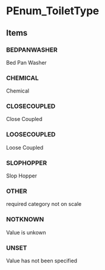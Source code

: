 # PEnum_ToiletType


<!-- end of short definition -->
## Items

### BEDPANWASHER
Bed Pan Washer

### CHEMICAL
Chemical

### CLOSECOUPLED
Close Coupled

### LOOSECOUPLED
Loose Coupled

### SLOPHOPPER
Slop Hopper

### OTHER
required category not on scale

### NOTKNOWN
Value is unkown

### UNSET
Value has not been specified
